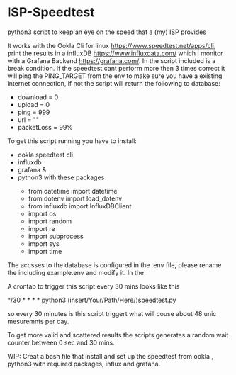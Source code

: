 # ISP-Speedtest
python3 script to keep an eye on the speed that a (my) ISP provides

It works with the Ookla Cli for linux https://www.speedtest.net/apps/cli, print the results in a influxDB https://www.influxdata.com/ which i monitor with a Grafana Backend https://grafana.com/.
In the script included is a break condition. If the speedtest cant perform more then 3 times correct it will ping the PING_TARGET from the env to make sure you have a existing internet connection, if not the script will return the following to database:
<ul>
    <li>download = 0</li>
    <li>upload = 0</li>
    <li>ping = 999</li>
    <li>url = ""</li>
    <li>packetLoss = 99%</li>
</ul>

To get this script running you have to install:
<ul>
    <li>ookla speedtest cli</li>
    <li>influxdb</li>
    <li>grafana &</li>
    <li>python3 with these packages</li>
    <ul>
        <li>from datetime import datetime</li>
        <li>from dotenv import load_dotenv</li>
        <li>from influxdb import InfluxDBClient</li>
        <li>import os</li>
        <li>import random</li>
        <li>import re</li>
        <li>import subprocess</li>
        <li>import sys</li>
        <li>import time</li>
    </ul>
</ul>

The accsses to the database is configured in the .env file, please rename the including example.env and modify it.
In the 


A crontab to trigger this script every 30 mins looks like this

*/30    *       *       *       *       python3         (insert/Your/Path/Here/)speedtest.py

so every 30 minutes is this script triggert what will couse about 48 unic mesuremnts per day.


To get more valid and scattered results the scripts generates a random wait counter between 0 sec and 30 mins.

WIP:
Creat a bash file that install and set up the speedtest from ookla , python3 with required packages, influx and grafana.

